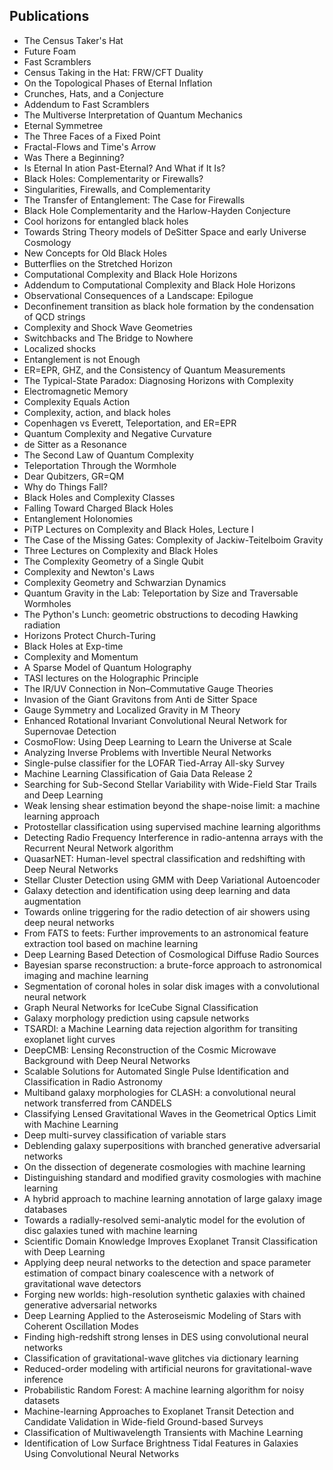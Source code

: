 <h2> Publications </h2>

<ul>

                             

 <li><a target="_blank" href="https://github.com/manjunath5496/Leonard-Susskind-Publications/blob/master/lsu(1).pdf" style="text-decoration:none;">The Census Taker's Hat</a></li>

 <li><a target="_blank" href="https://github.com/manjunath5496/Leonard-Susskind-Publications/blob/master/lsu(2).pdf" style="text-decoration:none;">Future Foam</a></li>

<li><a target="_blank" href="https://github.com/manjunath5496/Leonard-Susskind-Publications/blob/master/lsu(3).pdf" style="text-decoration:none;">Fast Scramblers</a></li>
 <li><a target="_blank" href="https://github.com/manjunath5496/Leonard-Susskind-Publications/blob/master/lsu(4).pdf" style="text-decoration:none;">Census Taking in the Hat:
FRW/CFT Duality</a></li>                              
<li><a target="_blank" href="https://github.com/manjunath5496/Leonard-Susskind-Publications/blob/master/lsu(5).pdf" style="text-decoration:none;">On the Topological Phases of Eternal Inflation</a></li>
<li><a target="_blank" href="https://github.com/manjunath5496/Leonard-Susskind-Publications/blob/master/lsu(6).pdf" style="text-decoration:none;">Crunches, Hats, and a Conjecture</a></li>
 <li><a target="_blank" href="https://github.com/manjunath5496/Leonard-Susskind-Publications/blob/master/lsu(7).pdf" style="text-decoration:none;">Addendum to Fast Scramblers</a></li>

 <li><a target="_blank" href="https://github.com/manjunath5496/Leonard-Susskind-Publications/blob/master/lsu(8).pdf" style="text-decoration:none;"> The Multiverse Interpretation of Quantum Mechanics</a></li>
   <li><a target="_blank" href="https://github.com/manjunath5496/Leonard-Susskind-Publications/blob/master/lsu(9).pdf" style="text-decoration:none;">Eternal Symmetree</a></li>
  
   
 <li><a target="_blank" href="https://github.com/manjunath5496/Leonard-Susskind-Publications/blob/master/lsu(10).pdf" style="text-decoration:none;">The Three Faces of a Fixed Point </a></li>                              
<li><a target="_blank" href="https://github.com/manjunath5496/Leonard-Susskind-Publications/blob/master/lsu(11).pdf" style="text-decoration:none;">Fractal-Flows and Time's Arrow</a></li>
<li><a target="_blank" href="https://github.com/manjunath5496/Leonard-Susskind-Publications/blob/master/lsu(12).pdf" style="text-decoration:none;">Was There a Beginning?</a></li>
<li><a target="_blank" href="https://github.com/manjunath5496/Leonard-Susskind-Publications/blob/master/lsu(13).pdf" style="text-decoration:none;">Is Eternal In
ation Past-Eternal? And What if It Is?</a></li>

<li><a target="_blank" href="https://github.com/manjunath5496/Leonard-Susskind-Publications/blob/master/lsu(14).pdf" style="text-decoration:none;">Black Holes: Complementarity or Firewalls?</a></li>
                              
<li><a target="_blank" href="https://github.com/manjunath5496/Leonard-Susskind-Publications/blob/master/lsu(15).pdf" style="text-decoration:none;">Singularities, Firewalls, and Complementarity</a></li>

<li><a target="_blank" href="https://github.com/manjunath5496/Leonard-Susskind-Publications/blob/master/lsu(16).pdf" style="text-decoration:none;">The Transfer of Entanglement:
The Case for Firewalls</a></li>

  <li><a target="_blank" href="https://github.com/manjunath5496/Leonard-Susskind-Publications/blob/master/lsu(17).pdf" style="text-decoration:none;">Black Hole Complementarity and the Harlow-Hayden Conjecture</a></li>   
  
<li><a target="_blank" href="https://github.com/manjunath5496/Leonard-Susskind-Publications/blob/master/lsu(18).pdf" style="text-decoration:none;">Cool horizons for entangled black holes</a></li> 

  
<li><a target="_blank" href="https://github.com/manjunath5496/Leonard-Susskind-Publications/blob/master/lsu(19).pdf" style="text-decoration:none;">Towards String Theory models of DeSitter Space and early Universe Cosmology</a></li> 

<li><a target="_blank" href="https://github.com/manjunath5496/Leonard-Susskind-Publications/blob/master/lsu(20).pdf" style="text-decoration:none;">New Concepts for Old Black Holes</a></li>

<li><a target="_blank" href="https://github.com/manjunath5496/Leonard-Susskind-Publications/blob/master/lsu(21).pdf" style="text-decoration:none;">Butterflies on the Stretched Horizon</a></li>
<li><a target="_blank" href="https://github.com/manjunath5496/Leonard-Susskind-Publications/blob/master/lsu(22).pdf" style="text-decoration:none;">Computational Complexity and
Black Hole Horizons</a></li> 
 <li><a target="_blank" href="https://github.com/manjunath5496/Leonard-Susskind-Publications/blob/master/lsu(23).pdf" style="text-decoration:none;">Addendum to Computational Complexity and Black Hole Horizons</a></li> 
 

   <li><a target="_blank" href="https://github.com/manjunath5496/Leonard-Susskind-Publications/blob/master/lsu(24).pdf" style="text-decoration:none;">Observational Consequences of a Landscape: Epilogue</a></li>
 
   <li><a target="_blank" href="https://github.com/manjunath5496/Leonard-Susskind-Publications/blob/master/lsu(25).pdf" style="text-decoration:none;">Deconfinement transition as black hole formation by the condensation of QCD strings</a></li>                              
 <li><a target="_blank" href="https://github.com/manjunath5496/Leonard-Susskind-Publications/blob/master/lsu(26).pdf" style="text-decoration:none;">Complexity and Shock Wave Geometries</a></li>
 <li><a target="_blank" href="https://github.com/manjunath5496/Leonard-Susskind-Publications/blob/master/lsu(27).pdf" style="text-decoration:none;">Switchbacks and The Bridge to Nowhere</a></li>
   
 
   <li><a target="_blank" href="https://github.com/manjunath5496/Leonard-Susskind-Publications/blob/master/lsu(28).pdf" style="text-decoration:none;">Localized shocks</a></li>
 
   <li><a target="_blank" href="https://github.com/manjunath5496/Leonard-Susskind-Publications/blob/master/lsu(29).pdf" style="text-decoration:none;">Entanglement is not Enough</a></li>                              

  <li><a target="_blank" href="https://github.com/manjunath5496/Leonard-Susskind-Publications/blob/master/lsu(30).pdf" style="text-decoration:none;">ER=EPR, GHZ, and the Consistency of Quantum Measurements</a></li>
 
   <li><a target="_blank" href="https://github.com/manjunath5496/Leonard-Susskind-Publications/blob/master/lsu(31).pdf" style="text-decoration:none;">The Typical-State Paradox:
Diagnosing Horizons with Complexity</a></li> 
    <li><a target="_blank" href="https://github.com/manjunath5496/Leonard-Susskind-Publications/blob/master/lsu(32).pdf" style="text-decoration:none;">Electromagnetic Memory</a></li> 

   <li><a target="_blank" href="https://github.com/manjunath5496/Leonard-Susskind-Publications/blob/master/lsu(33).pdf" style="text-decoration:none;">Complexity Equals Action</a></li>                              

  <li><a target="_blank" href="https://github.com/manjunath5496/Leonard-Susskind-Publications/blob/master/lsu(34).pdf" style="text-decoration:none;">Complexity, action, and black holes</a></li> 
 
  <li><a target="_blank" href="https://github.com/manjunath5496/Leonard-Susskind-Publications/blob/master/lsu(35).pdf" style="text-decoration:none;">Copenhagen vs Everett,
Teleportation, and ER=EPR</a></li> 

  <li><a target="_blank" href="https://github.com/manjunath5496/Leonard-Susskind-Publications/blob/master/lsu(36).pdf" style="text-decoration:none;">Quantum Complexity and Negative Curvature</a></li> 
 
<li><a target="_blank" href="https://github.com/manjunath5496/Leonard-Susskind-Publications/blob/master/lsu(37).pdf" style="text-decoration:none;">de Sitter as a Resonance</a></li>
 <li><a target="_blank" href="https://github.com/manjunath5496/Leonard-Susskind-Publications/blob/master/lsu(38).pdf" style="text-decoration:none;">The Second Law of Quantum Complexity</a></li>
<li><a target="_blank" href="https://github.com/manjunath5496/Leonard-Susskind-Publications/blob/master/lsu(39).pdf" style="text-decoration:none;">Teleportation Through the Wormhole</a></li>
 <li><a target="_blank" href="https://github.com/manjunath5496/Leonard-Susskind-Publications/blob/master/lsu(40).pdf" style="text-decoration:none;">Dear Qubitzers,
GR=QM</a></li>                              
<li><a target="_blank" href="https://github.com/manjunath5496/Leonard-Susskind-Publications/blob/master/lsu(41).pdf" style="text-decoration:none;">Why do Things Fall?</a></li>
<li><a target="_blank" href="https://github.com/manjunath5496/Leonard-Susskind-Publications/blob/master/lsu(42).pdf" style="text-decoration:none;">Black Holes and Complexity Classes</a></li>
 
  <li><a target="_blank" href="https://github.com/manjunath5496/Leonard-Susskind-Publications/blob/master/lsu(43).pdf" style="text-decoration:none;">Falling Toward Charged Black Holes</a></li>
 <li><a target="_blank" href="https://github.com/manjunath5496/Leonard-Susskind-Publications/blob/master/lsu(44).pdf" style="text-decoration:none;">Entanglement Holonomies</a></li>
   <li><a target="_blank" href="https://github.com/manjunath5496/Leonard-Susskind-Publications/blob/master/lsu(45).pdf" style="text-decoration:none;">PiTP Lectures on Complexity and Black Holes, Lecture I</a></li>  
   
<li><a target="_blank" href="https://github.com/manjunath5496/Leonard-Susskind-Publications/blob/master/lsu(46).pdf" style="text-decoration:none;">The Case of the Missing Gates:
Complexity of Jackiw-Teitelboim Gravity</a></li> 
                             
<li><a target="_blank" href="https://github.com/manjunath5496/Leonard-Susskind-Publications/blob/master/lsu(47).pdf" style="text-decoration:none;">Three Lectures on Complexity and Black Holes</a></li>
<li><a target="_blank" href="https://github.com/manjunath5496/Leonard-Susskind-Publications/blob/master/lsu(48).pdf" style="text-decoration:none;">The Complexity Geometry of a Single Qubit</a></li>

<li><a target="_blank" href="https://github.com/manjunath5496/Leonard-Susskind-Publications/blob/master/lsu(49).pdf" style="text-decoration:none;">Complexity and Newton's Laws </a></li>
                              
<li><a target="_blank" href="https://github.com/manjunath5496/Leonard-Susskind-Publications/blob/master/lsu(50).pdf" style="text-decoration:none;">Complexity Geometry and Schwarzian Dynamics</a></li>
<li><a target="_blank" href="https://github.com/manjunath5496/Leonard-Susskind-Publications/blob/master/lsu(51).pdf" style="text-decoration:none;">Quantum Gravity in the Lab:
Teleportation by Size and Traversable Wormholes</a></li>
<li><a target="_blank" href="https://github.com/manjunath5496/Leonard-Susskind-Publications/blob/master/lsu(52).pdf" style="text-decoration:none;">The Python's Lunch:
geometric obstructions to decoding Hawking radiation</a></li>

<li><a target="_blank" href="https://github.com/manjunath5496/Leonard-Susskind-Publications/blob/master/lsu(53).pdf" style="text-decoration:none;">Horizons Protect Church-Turing</a></li>
 
<li><a target="_blank" href="https://github.com/manjunath5496/Leonard-Susskind-Publications/blob/master/lsu(54).pdf" style="text-decoration:none;">Black Holes at Exp-time </a></li>

<li><a target="_blank" href="https://github.com/manjunath5496/Leonard-Susskind-Publications/blob/master/lsu(55).pdf" style="text-decoration:none;">Complexity and Momentum</a></li>
 
  <li><a target="_blank" href="https://github.com/manjunath5496/Leonard-Susskind-Publications/blob/master/lsu(56).pdf" style="text-decoration:none;">A Sparse Model of Quantum Holography </a></li>                              

  <li><a target="_blank" href="https://github.com/manjunath5496/Leonard-Susskind-Publications/blob/master/lsu(57).pdf" style="text-decoration:none;">TASI lectures on the Holographic Principle</a></li>
 
   <li><a target="_blank" href="https://github.com/manjunath5496/Leonard-Susskind-Publications/blob/master/lsu(58).pdf" style="text-decoration:none;">The IR/UV Connection
in Non–Commutative Gauge Theories</a></li>
    <li><a target="_blank" href="https://github.com/manjunath5496/Leonard-Susskind-Publications/blob/master/lsu(59).pdf" style="text-decoration:none;">Invasion of the Giant Gravitons from Anti de Sitter Space</a></li>
 
  <li><a target="_blank" href="https://github.com/manjunath5496/Leonard-Susskind-Publications/blob/master/lsu(60).pdf" style="text-decoration:none;">Gauge Symmetry and Localized Gravity in M Theory </a></li>
 
   <li><a target="_blank" href="https://github.com/manjunath5496/Leonard-Susskind-Publications/blob/master/lsu(61).pdf" style="text-decoration:none;">Enhanced Rotational Invariant Convolutional Neural Network for Supernovae Detection</a></li>
 
   <li><a target="_blank" href="https://github.com/manjunath5496/Leonard-Susskind-Publications/blob/master/lsu(62).pdf" style="text-decoration:none;">CosmoFlow: Using Deep Learning to Learn the Universe at Scale</a></li>
 
   <li><a target="_blank" href="https://github.com/manjunath5496/Leonard-Susskind-Publications/blob/master/lsu(63).pdf" style="text-decoration:none;">Analyzing Inverse Problems with Invertible Neural Networks</a></li>                              

  <li><a target="_blank" href="https://github.com/manjunath5496/Leonard-Susskind-Publications/blob/master/lsu(64).pdf" style="text-decoration:none;">Single-pulse classifier for the LOFAR Tied-Array All-sky Survey</a></li>
 
   <li><a target="_blank" href="https://github.com/manjunath5496/Leonard-Susskind-Publications/blob/master/lsu(65).pdf" style="text-decoration:none;">Machine Learning Classification of Gaia Data Release 2 </a></li> 

   <li><a target="_blank" href="https://github.com/manjunath5496/Leonard-Susskind-Publications/blob/master/lsu(66).pdf" style="text-decoration:none;">Searching for Sub-Second Stellar Variability with Wide-Field Star Trails and Deep Learning</a></li> 
 
   <li><a target="_blank" href="https://github.com/manjunath5496/Leonard-Susskind-Publications/blob/master/lsu(67).pdf" style="text-decoration:none;">Weak lensing shear estimation beyond the shape-noise limit: a machine learning approach</a></li>                              

  <li><a target="_blank" href="https://github.com/manjunath5496/Leonard-Susskind-Publications/blob/master/lsu(68).pdf" style="text-decoration:none;">Protostellar classification using supervised machine learning algorithms</a></li> 
 
  
   <li><a target="_blank" href="https://github.com/manjunath5496/Leonard-Susskind-Publications/blob/master/lsu(69).pdf" style="text-decoration:none;">Detecting Radio Frequency Interference in radio-antenna arrays with the Recurrent Neural Network algorithm</a></li>                              

  <li><a target="_blank" href="https://github.com/manjunath5496/Leonard-Susskind-Publications/blob/master/lsu(70).pdf" style="text-decoration:none;">QuasarNET: Human-level spectral classification and redshifting with Deep Neural Networks</a></li> 
  
 
 <li><a target="_blank" href="https://github.com/manjunath5496/Leonard-Susskind-Publications/blob/master/lsu(71).pdf" style="text-decoration:none;">Stellar Cluster Detection using GMM with Deep Variational Autoencoder</a></li>
 
 <li><a target="_blank" href="https://github.com/manjunath5496/Leonard-Susskind-Publications/blob/master/lsu(72).pdf" style="text-decoration:none;">Galaxy detection and identification using deep learning and data augmentation</a></li> 
 
 
 <li><a target="_blank" href="https://github.com/manjunath5496/Leonard-Susskind-Publications/blob/master/lsu(73).pdf" style="text-decoration:none;">Towards online triggering for the radio detection of air showers using deep neural networks</a></li>
  <li><a target="_blank" href="https://github.com/manjunath5496/Leonard-Susskind-Publications/blob/master/lsu(74).pdf" style="text-decoration:none;">From FATS to feets: Further improvements to an astronomical feature extraction tool based on machine learning</a></li>
    <li><a target="_blank" href="https://github.com/manjunath5496/Leonard-Susskind-Publications/blob/master/lsu(75).pdf" style="text-decoration:none;">Deep Learning Based Detection of Cosmological Diffuse Radio Sources</a></li>                        
<li><a target="_blank" href="https://github.com/manjunath5496/Leonard-Susskind-Publications/blob/master/lsu(76).pdf" style="text-decoration:none;">Bayesian sparse reconstruction: a brute-force approach to astronomical imaging and machine learning</a></li>

 <li><a target="_blank" href="https://github.com/manjunath5496/Leonard-Susskind-Publications/blob/master/lsu(77).pdf" style="text-decoration:none;">Segmentation of coronal holes in solar disk images with a convolutional neural network</a></li> 
 
 
 <li><a target="_blank" href="https://github.com/manjunath5496/Leonard-Susskind-Publications/blob/master/lsu(78).pdf" style="text-decoration:none;">Graph Neural Networks for IceCube Signal Classification</a></li>
  <li><a target="_blank" href="https://github.com/manjunath5496/Leonard-Susskind-Publications/blob/master/lsu(79).pdf" style="text-decoration:none;">Galaxy morphology prediction using capsule networks</a></li>


 <li><a target="_blank" href="https://github.com/manjunath5496/Leonard-Susskind-Publications/blob/master/lsu(80).pdf" style="text-decoration:none;">TSARDI: a Machine Learning data rejection algorithm for transiting exoplanet light curves</a></li> 
 
 
 <li><a target="_blank" href="https://github.com/manjunath5496/Leonard-Susskind-Publications/blob/master/lsu(81).pdf" style="text-decoration:none;">DeepCMB: Lensing Reconstruction of the Cosmic Microwave Background with Deep Neural Networks</a></li>
  <li><a target="_blank" href="https://github.com/manjunath5496/Leonard-Susskind-Publications/blob/master/lsu(82).pdf" style="text-decoration:none;">Scalable Solutions for Automated Single Pulse Identification and Classification in Radio Astronomy</a></li>

 <li><a target="_blank" href="https://github.com/manjunath5496/Leonard-Susskind-Publications/blob/master/lsu(83).pdf" style="text-decoration:none;">Multiband galaxy morphologies for CLASH: a convolutional neural network transferred from CANDELS</a></li>
  <li><a target="_blank" href="https://github.com/manjunath5496/Leonard-Susskind-Publications/blob/master/lsu(84).pdf" style="text-decoration:none;">Classifying Lensed Gravitational Waves in the Geometrical Optics Limit with Machine Learning</a></li>

 <li><a target="_blank" href="https://github.com/manjunath5496/Leonard-Susskind-Publications/blob/master/lsu(85).pdf" style="text-decoration:none;">Deep multi-survey classification of variable stars</a></li>
  <li><a target="_blank" href="https://github.com/manjunath5496/Leonard-Susskind-Publications/blob/master/lsu(86).pdf" style="text-decoration:none;">Deblending galaxy superpositions with branched generative adversarial networks</a></li>

 <li><a target="_blank" href="https://github.com/manjunath5496/Leonard-Susskind-Publications/blob/master/lsu(87).pdf" style="text-decoration:none;">On the dissection of degenerate cosmologies with machine learning</a></li>
  <li><a target="_blank" href="https://github.com/manjunath5496/Leonard-Susskind-Publications/blob/master/lsu(88).pdf" style="text-decoration:none;">Distinguishing standard and modified gravity cosmologies with machine learning</a></li>
  <li><a target="_blank" href="https://github.com/manjunath5496/Leonard-Susskind-Publications/blob/master/lsu(89).pdf" style="text-decoration:none;">A hybrid approach to machine learning annotation of large galaxy image databases</a></li>
  
  
  <li><a target="_blank" href="https://github.com/manjunath5496/Leonard-Susskind-Publications/blob/master/lsu(90).pdf" style="text-decoration:none;">Towards a radially-resolved semi-analytic model for the evolution of disc galaxies tuned with machine learning</a></li>
  <li><a target="_blank" href="https://github.com/manjunath5496/Leonard-Susskind-Publications/blob/master/lsu(91).pdf" style="text-decoration:none;">Scientific Domain Knowledge Improves Exoplanet Transit Classification with Deep Learning</a></li>

 <li><a target="_blank" href="https://github.com/manjunath5496/Leonard-Susskind-Publications/blob/master/lsu(92).pdf" style="text-decoration:none;">Applying deep neural networks to the detection and space parameter estimation of compact binary coalescence with a network of gravitational wave detectors</a></li>
  <li><a target="_blank" href="https://github.com/manjunath5496/Leonard-Susskind-Publications/blob/master/lsu(93).pdf" style="text-decoration:none;"> Forging new worlds: high-resolution synthetic galaxies with chained generative adversarial networks</a></li>
  <li><a target="_blank" href="https://github.com/manjunath5496/Leonard-Susskind-Publications/blob/master/lsu(94).pdf" style="text-decoration:none;">Deep Learning Applied to the Asteroseismic Modeling of Stars with Coherent Oscillation Modes</a></li> 
  
   <li><a target="_blank" href="https://github.com/manjunath5496/Leonard-Susskind-Publications/blob/master/lsu(95).pdf" style="text-decoration:none;">Finding high-redshift strong lenses in DES using convolutional neural networks</a></li>  
  
<li><a target="_blank" href="https://github.com/manjunath5496/Leonard-Susskind-Publications/blob/master/lsu(96).pdf" style="text-decoration:none;">Classification of gravitational-wave glitches via dictionary learning</a></li> 
  
  
<li><a target="_blank" href="https://github.com/manjunath5496/Leonard-Susskind-Publications/blob/master/lsu(97).pdf" style="text-decoration:none;">Reduced-order modeling with artificial neurons for gravitational-wave inference</a></li>


 <li><a target="_blank" href="https://github.com/manjunath5496/Leonard-Susskind-Publications/blob/master/lsu(98).pdf" style="text-decoration:none;">Probabilistic Random Forest: A machine learning algorithm for noisy datasets</a></li> 
  
   <li><a target="_blank" href="https://github.com/manjunath5496/Leonard-Susskind-Publications/blob/master/lsu(99).pdf" style="text-decoration:none;">Machine-learning Approaches to Exoplanet Transit Detection and Candidate Validation in Wide-field Ground-based Surveys</a></li>  
  
<li><a target="_blank" href="https://github.com/manjunath5496/Leonard-Susskind-Publications/blob/master/lsu(100).pdf" style="text-decoration:none;">Classification of Multiwavelength Transients with Machine Learning</a></li>  
  
 <li><a target="_blank" href="https://github.com/manjunath5496/Leonard-Susskind-Publications/blob/master/lsu(101).pdf" style="text-decoration:none;">Identification of Low Surface Brightness Tidal Features in Galaxies Using Convolutional Neural Networks</a></li> 
  

 
 
 </ul>
